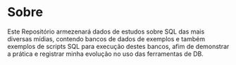 # Sobre
Este Repositório armezenará dados  de estudos sobre SQL das mais diversas mídias, contendo bancos de dados de exemplos e também  exemplos de scripts SQL para execução destes bancos, afim de demonstrar a prática e registrar minha evolução no uso das ferramentas de DB.